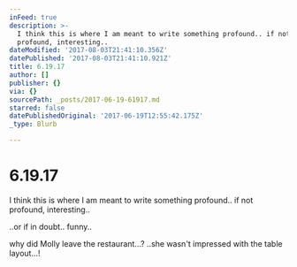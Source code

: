```yaml
---
inFeed: true
description: >-
  I think this is where I am meant to write something profound.. if not
  profound, interesting..
dateModified: '2017-08-03T21:41:10.356Z'
datePublished: '2017-08-03T21:41:10.921Z'
title: 6.19.17
author: []
publisher: {}
via: {}
sourcePath: _posts/2017-06-19-61917.md
starred: false
datePublishedOriginal: '2017-06-19T12:55:42.175Z'
_type: Blurb

---
```

# 6.19.17

I think this is where I am meant to write something profound.. if not profound, interesting..

..or if in doubt.. funny..

why did Molly leave the restaurant...? ..she wasn't impressed with the table layout...!